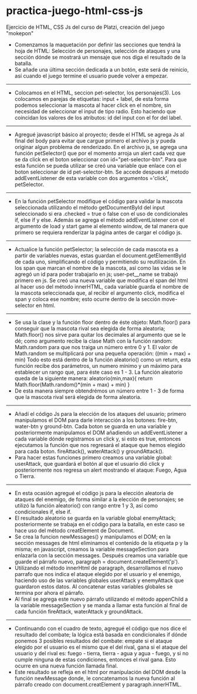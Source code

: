 # practica-juego-html-css-js
Ejercicio de HTML, CSS Js del curso de Platzi, creación del juego "mokepon"

- Comenzamos la maquetación por definir las secciones que tendrá la hoja de HTML: Selección de personajes, selección de ataques y una sección dónde se mostrará un mensaje que nos diga el resultado de la batalla.
- Se añade una última sección dedicada a un botón, este será de reinicio, así cuando el juego termine el usuario puede volver a empezar.
*********************************************************
- Colocamos en el HTML, seccion pet-selector, los personajes(3). Los colocamos en parejas de etiquetas: input + label, de esta forma podemos seleccionar la mascota al hacer click en el nombre, sin necesidad de seleccionar el input de tipo radio. Esto haciendo que coincidan los valores de los atributos: id del input con el for del label.
*********************************************************
- Agregué javascript básico al proyecto; desde el HTML se agrega Js al final del body para evitar que cargue primero el archivo js y pueda originar algun problema de renderizado. En el archivo js, se agrega una función petSelector() que por el momento arroja un alert cada vez que se da click en el boton seleccionar con id="pet-selector-btn". 
Para que esta función se pueda utilizar se creó una variable que enlace con el boton seleccionar de id pet-selector-btn. Se accede despues al metodo addEventListener de esta variable con dos argumentos ='click', petSelector.
*********************************************************
- En la función petSelector modifique el código para validar la mascota seleccionada utilizando el método getDocumentById del input seleccionado si era .checked = true o false con el uso de condicionales if, else if y else.
Además se agrega el método addEventListener con el argumento de load y start game al elemento window, de tal manera que primero se requiera renderizar la página antes de cargar el código js.
*********************************************************
- Actualice la función petSelector; la selección de cada mascota es a partir de variables nuevas, estas guardan el document.getElementById de cada uno, simplificando el código y permitiendo su reutilización.
En los span que marcan el nombre de la mascota, así como las vidas se le agregó un id para poder trabajarlo en js; user-pet__name se trabajó primero en js. Se creó una nueva variable que modifica el span del html al hacer uso del método innerHTML, cada variable guarda el nombre de la mascota seleccionada que, al recibir el argumento click, modifica el span y coloca ese nombre; esto ocurre dentro de la sección move-selector en html.
*********************************************************
- Se usa la clase y la función floor dentro de éste objeto: Math.floor() para conseguir que la mascota rival sea elegida de forma aleatoria; Math.floor() nos sirve para quitar los decimales al argumento que se le dé; como argumento recibe la clase Math con la función random: Math.random para que nos traiga un número entre 0 y 1. El valor de Math.random se multiplicará por una pequeña operación: ((min + max) + min) Todo esto está dentro de la función aleatorio() como un return, esta función recibe dos parámetros, un numero minimo y un máximo para establecer un rango que, para éste caso es 1 - 3. 
La función aleatorio queda de la siguiente manera: aleatorio(min,max){
    return Math.floor(Math.random()*(min + max) + min)
}
- De esta manera siempre obtendrémos un número entre 1 - 3 de forma que la mascota rival será elegida de forma aleatoria.
*********************************************************
- Añadí el código Js para la elección de los ataques del usuario; primero manipulamos el DOM para darle interacción a los botones: fire-btn, water-btn y ground-btn. Cada boton se guarda en una variable y posteriormente manipulamos el DOM añadiendo un addEventListener a cada variable dónde registramos un click y, si esto es true, entonces ejecutamos la función que nos regresará el ataque que hemos elegido para cada boton. fireAttack(), waterAttack() y groundAttack().
- Para hacer estas funciones primero creamos una variable global: userAttack, que guardará el botón al que el usuario dió click y posteriormente nos regresa un alert mostrando el ataque: Fuego, Agua o Tierra.
*********************************************************
- En esta ocasión agregué el código js para la elección aleatoria de ataques del enemigo, de forma similar a la elección de personajes; se utilizó la función aleatorio() con rango entre 1 y 3, así como condicionales if, else if.
- El resultado aleatorio se guarda en la variable global enemyAttack; posteriormente se trabaja en el código para la batalla, en este caso se hace uso del método creatElement de Document.
- Se crea la funcion newMessages() y manipulamos el DOM; en la sección messages de html eliminamos el contenido de la etiqueta p y la misma; en javascript, creamos la variable messageSection para enlazarla con la sección messages. Después creamos una variable que guarde el párrafo nuevo, paragraph = document.createElement('p').
- Utilizando el método innerHtml de paragraph, desarrollamos el nuevo parrafo que nos indica el ataque elegido por el usuario y el enemigo, haciendo uso de las variables globales userAttack y enemyAttack que guardaron estos datos. Al concatenar estas variables globales se termina por ahora el párrafo. 
- Al final se agrega este nuevo párrafo utilizando el método appenChild a la variable messageSection y se manda a llamar esta función al final de cada función fireAttack, waterAttack y groundAttack.
*********************************************************
- Continuando con el cuadro de texto, agregué el código que nos dice el resultado del combate; la lógica está basada en condicionales if dónde ponemos 3 posibles resultados del combate: empate si el ataque elegido por el usuario es el mismo que el del rival, gana si el ataque del usuario y del rival es: fuego - tierra, tierra - agua y agua - fuego, y si no cumple ninguna de estas condiciones, entonces el rival gana. Esto ocurre en una nueva función llamada final.
- Este resultado se refleja en el html por manipulación del DOM desde la función newMessage donde, le concatenamos la nueva función al párrafo creado con document.creatElement y paragraph.innerHTML.

